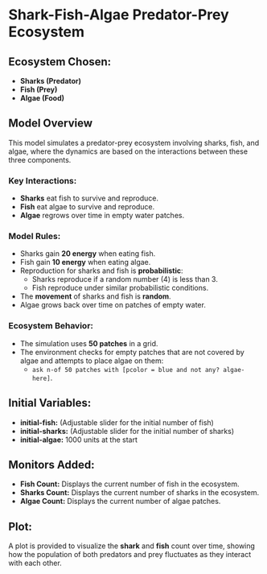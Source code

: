 # Shark-Fish-Algae Predator-Prey Ecosystem

## Ecosystem Chosen:  
- **Sharks (Predator)**  
- **Fish (Prey)**  
- **Algae (Food)**

## Model Overview

This model simulates a predator-prey ecosystem involving sharks, fish, and algae, where the dynamics are based on the interactions between these three components.

### Key Interactions:
- **Sharks** eat fish to survive and reproduce.  
- **Fish** eat algae to survive and reproduce.  
- **Algae** regrows over time in empty water patches.

### Model Rules:
- Sharks gain **20 energy** when eating fish.  
- Fish gain **10 energy** when eating algae.  
- Reproduction for sharks and fish is **probabilistic**:  
  - Sharks reproduce if a random number (4) is less than 3.  
  - Fish reproduce under similar probabilistic conditions.
- The **movement** of sharks and fish is **random**.
- Algae grows back over time on patches of empty water.

### Ecosystem Behavior:
- The simulation uses **50 patches** in a grid.  
- The environment checks for empty patches that are not covered by algae and attempts to place algae on them:  
  - `ask n-of 50 patches with [pcolor = blue and not any? algae-here]`.

## Initial Variables:

- **initial-fish:** (Adjustable slider for the initial number of fish)  
- **initial-sharks:** (Adjustable slider for the initial number of sharks)  
- **initial-algae:** 1000 units at the start

## Monitors Added:
- **Fish Count:** Displays the current number of fish in the ecosystem.  
- **Sharks Count:** Displays the current number of sharks in the ecosystem.  
- **Algae Count:** Displays the current number of algae patches.  

## Plot:
A plot is provided to visualize the **shark** and **fish** count over time, showing how the population of both predators and prey fluctuates as they interact with each other.
